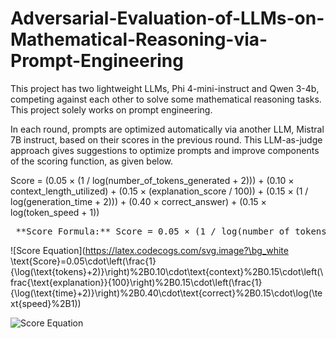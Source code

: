 # Adversarial-Evaluation-of-LLMs-on-Mathematical-Reasoning-via-Prompt-Engineering

This project has two lightweight LLMs, Phi 4-mini-instruct and Qwen 3-4b, competing against each other to solve some mathematical reasoning tasks. This project solely works on prompt engineering. 

In each round, prompts are optimized automatically via another LLM, Mistral 7B instruct, based on their scores in the previous round. This LLM-as-judge approach gives suggestions to optimize prompts and improve components of the scoring function, as given below.


Score = (0.05 × (1 / log(number_of_tokens_generated + 2)))
      + (0.10 × context_length_utilized)
      + (0.15 × (explanation_score / 100))
      + (0.15 × (1 / log(generation_time + 2)))
      + (0.40 × correct_answer)
      + (0.15 × log(token_speed + 1))

<pre> **Score Formula:** Score = 0.05 × (1 / log(number_of_tokens_generated + 2))     + 0.10 × context_length_utilized     + 0.15 × (explanation_score / 100)     + 0.15 × (1 / log(generation_time + 2))     + 0.40 × correct_answer     + 0.15 × log(token_speed + 1) </pre>

![Score Equation](https://latex.codecogs.com/svg.image?\bg_white \text{Score}=0.05\cdot\left(\frac{1}{\log(\text{tokens}+2)}\right)%2B0.10\cdot\text{context}%2B0.15\cdot\left(\frac{\text{explanation}}{100}\right)%2B0.15\cdot\left(\frac{1}{\log(\text{time}+2)}\right)%2B0.40\cdot\text{correct}%2B0.15\cdot\log(\text{speed}%2B1))

![Score Equation](https://latex.codecogs.com/svg.image?\dpi{150}&space;\bg_white&space;\text{Score}=0.05\cdot\left(\frac{1}{\log(\text{tokens}+2)}\right)%2B0.10\cdot\text{context}%2B0.15\cdot\left(\frac{\text{explanation}}{100}\right)%2B0.15\cdot\left(\frac{1}{\log(\text{time}+2)}\right)%2B0.40\cdot\text{correct}%2B0.15\cdot\log(\text{speed}%2B1))




